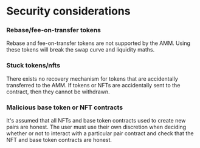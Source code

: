 # Security considerations

### Rebase/fee-on-transfer tokens

Rebase and fee-on-transfer tokens are not supported by the AMM.
Using these tokens will break the swap curve and liquidity maths.

### Stuck tokens/nfts

There exists no recovery mechanism for tokens that are accidentally transferred to the AMM.
If tokens or NFTs are accidentally sent to the contract, then they cannot be withdrawn.

### Malicious base token or NFT contracts

It's assumed that all NFTs and base token contracts used to create new pairs are honest.
The user must use their own discretion when deciding whether or not to interact with a particular pair contract and check that the NFT and base token contracts are honest.
